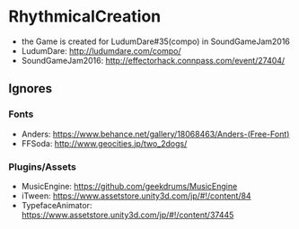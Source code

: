 # RhythmicalCreation
- the Game is created for LudumDare#35(compo) in SoundGameJam2016
- LudumDare: http://ludumdare.com/compo/
- SoundGameJam2016: http://effectorhack.connpass.com/event/27404/

## Ignores
### Fonts
- Anders: https://www.behance.net/gallery/18068463/Anders-(Free-Font)
- FFSoda: http://www.geocities.jp/two_2dogs/

### Plugins/Assets
- MusicEngine: https://github.com/geekdrums/MusicEngine
- iTween: https://www.assetstore.unity3d.com/jp/#!/content/84
- TypefaceAnimator: https://www.assetstore.unity3d.com/jp/#!/content/37445
